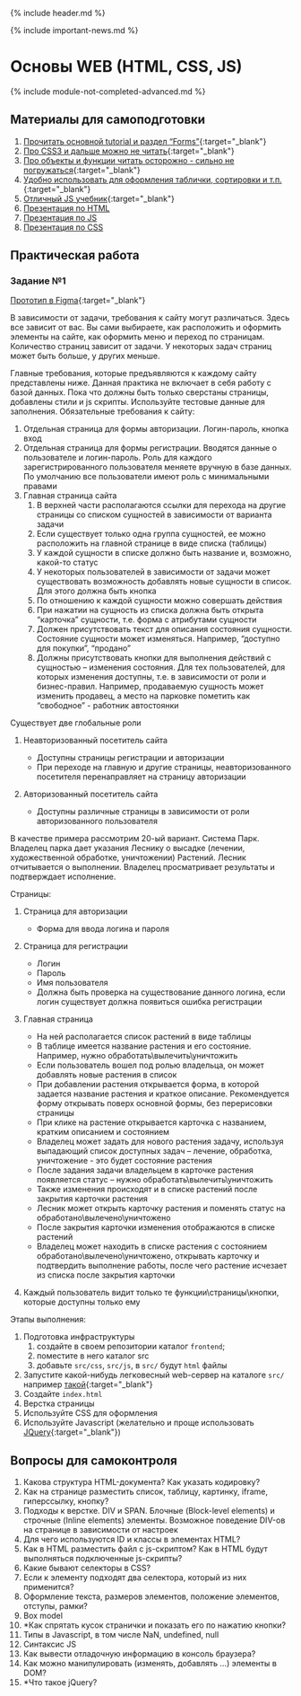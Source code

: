 {% include header.md %}

{% include important-news.md %}

Основы WEB (HTML, CSS, JS)
===
{% include module-not-completed-advanced.md %}

Материалы для самоподготовки
---------------------
1. [Прочитать основной tutorial и раздел “Forms”](http://www.w3schools.com/html){:target="_blank"}
1. [Про CSS3 и дальше можно не читать](http://www.w3schools.com/css){:target="_blank"}
1. [Про объекты и функции читать осторожно - сильно не погружаться](http://www.w3schools.com/js){:target="_blank"}
1. [Удобно использовать для оформления таблички, сортировки и т.п.](http://www.w3schools.com/jquery){:target="_blank"}
1. [Отличный JS учебник](https://learn.javascript.ru/){:target="_blank"}
1. [Презентация по HTML](./presentations/HTML%20Basics.pptx)
1. [Презентация по JS](./presentations/JS%20Core.pptx)
1. [Презентация по CSS](./presentations/CSS%20Basics.pptx)

Практическая работа
---------------------

### Задание №1
[Прототип в Figma](https://www.figma.com/proto/dJjzWj4NYIaVPPpJu3pmnX/Final-project-template?node-id=5%3A36&viewport=1687%2C919%2C0.25323522090911865&scaling=min-zoom){:target="_blank"}

В зависимости от задачи, требования к сайту могут различаться.
Здесь все зависит от вас. Вы сами выбираете, как расположить и оформить элементы на сайте, как оформить меню и 
переход по страницам.
Количество страниц зависит от задачи. У некоторых задач страниц может быть больше, у других
меньше.

Главные требования, которые предъявляются к каждому сайту представлены ниже.
Данная практика не включает в себя работу с базой данных. Пока что должны быть только сверстаны страницы, 
добавлены стили и js скрипты. Используйте тестовые данные для заполнения.
Обязательные требования к сайту:
1. Отдельная страница для формы авторизации. Логин-пароль, кнопка вход
1. Отдельная страница для формы регистрации. Вводятся данные о пользователе и логин-пароль. Роль для каждого 
зарегистрированного пользователя меняете вручную в базе данных. По умолчанию все пользователи имеют роль 
с минимальными правами
1. Главная страница сайта
    1. В верхней части располагаются ссылки для перехода на другие страницы со списком сущностей в зависимости от 
варианта задачи
    2. Если существует только одна группа сущностей, ее можно расположить на главной странице в виде списка (таблицы)
    3. У каждой сущности в списке должно быть название и, возможно, какой-то статус
    4. У некоторых пользователей в зависимости от задачи может существовать возможность добавлять новые сущности в 
список. Для этого должна быть кнопка
    5. По отношению к каждой сущности можно совершать действия
    6. При нажатии на сущность из списка должна быть открыта “карточка” сущности, т.е. форма с атрибутами сущности
    7. Должен присутствовать текст для описания состояния сущности. Состояние сущности может изменяться. 
Например, “доступно для покупки”, “продано”
    8. Должны присутствовать кнопки для выполнения действий с сущностью – изменения состояния. Для тех 
пользователей, для которых изменения доступны, т.е. в зависимости от роли и бизнес-правил. Например, продаваемую 
сущность может изменить продавец, а место на парковке пометить как “свободное” - работник автостоянки

Существует две глобальные роли
1. Неавторизованный посетитель сайта
    + Доступны страницы регистрации и авторизации
    + При переходе на главную и другие страницы, неавторизованного посетителя перенаправляет на страницу авторизации

1. Авторизованный посетитель сайта
    + Доступны различные страницы в зависимости от роли авторизованного пользователя

В качестве примера рассмотрим 20-ый вариант.
Система Парк. Владелец парка дает указания Леснику о высадке (лечении, художественной обработке, уничтожении) Растений. 
Лесник отчитывается о выполнении. Владелец просматривает результаты и подтверждает исполнение.

Страницы:
1. Страница для авторизации
    + Форма для ввода логина и пароля
1. Страница для регистрации
    + Логин
    + Пароль
    + Имя пользователя
    + Должна быть проверка на существование данного логина, если логин существует должна появиться ошибка регистрации

1. Главная страница
    + На ней располагается список растений в виде таблицы
    + В таблице имеется название растения и его состояние. Например, нужно обработать\вылечить\уничтожить
    + Если пользователь вошел под ролью владельца, он может добавлять новые растения в список
    + При добавлении растения открывается форма, в которой задается название растения и краткое описание. 
Рекомендуется форму открывать поверх основной формы, без перерисовки страницы
    + При клике на растение открывается карточка с названием, кратким описанием и состоянием
    + Владелец может задать для нового растения задачу, используя выпадающий список доступных задач – лечение, 
обработка, уничтожение - это будет состояние растения
    + После задания задачи владельцем в карточке растения появляется статус – нужно обработать\вылечить\уничтожить
    + Также изменения происходят и в списке растений после закрытия карточки растения
    + Лесник может открыть карточку растения и поменять статус на обработано\вылечено\уничтожено
    + После закрытия карточки изменения отображаются в списке растений
    + Владелец может находить в списке растения с состоянием обработано\вылечено\уничтожено, открывать карточку и 
подтвердить выполнение работы, после чего растение исчезает из списка после закрытия карточки

1. Каждый пользователь видит только те функции\страницы\кнопки, которые доступны только ему

Этапы выполнения:
1. Подготовка инфраструктуры
    1. создайте в своем репозитории каталог `frontend`;
    2. поместите в него каталог src
    3. добавьте `src/css`, `src/js`, в `src/` будут `html` файлы
1. Запустите какой-нибудь легковесный web-сервер на каталоге `src/` например 
[такой](https://www.npmjs.com/package/http-server){:target="_blank"}
1. Создайте `index.html`
1. Верстка страницы
1. Используйте CSS для оформления
1. Используйте Javascript (желательно и проще использовать [JQuery](https://jquery.com/){:target="_blank"})

Вопросы для самоконтроля
---------------------
1. Какова структура HTML-документа? Как указать кодировку?
1. Как на странице разместить список, таблицу, картинку, iframe, гиперссылку, кнопку?
1. Подходы к верстке. DIV и SPAN. Блочные (Block-level elements) и строчные (Inline elements) элементы. 
Возможное поведение DIV-ов на странице в зависимости от настроек
1. Для чего используются ID и классы в элементах HTML?
1. Как в HTML разместить файл с js-скриптом? Как в HTML будут выполняться подключенные js-скрипты?
1. Какие бывают селекторы в CSS?
1. Если к элементу подходят два селектора, который из них применится?
1. Оформление текста, размеров элементов, положение элементов, отступы, рамки?
1. Box model
1. *Как спрятать кусок странички и показать его по нажатию кнопки?
1. Типы в Javascript, в том числе NaN, undefined, null
1. Синтаксис JS
1. Как вывести отладочную информацию в консоль браузера?
1. Как можно манипулировать (изменять, добавлять …) элементы в DOM?
1. *Что такое jQuery?